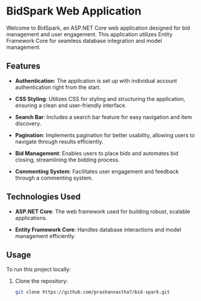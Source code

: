 # BidSpark Web Application

Welcome to BidSpark, an ASP.NET Core web application designed for bid management and user engagement. This application utilizes Entity Framework Core for seamless database integration and model management.

## Features

- **Authentication**: The application is set up with individual account authentication right from the start.
  
- **CSS Styling**: Utilizes CSS for styling and structuring the application, ensuring a clean and user-friendly interface.

- **Search Bar**: Includes a search bar feature for easy navigation and item discovery.

- **Pagination**: Implements pagination for better usability, allowing users to navigate through results efficiently.

- **Bid Management**: Enables users to place bids and automates bid closing, streamlining the bidding process.

- **Commenting System**: Facilitates user engagement and feedback through a commenting system.

## Technologies Used

- **ASP.NET Core**: The web framework used for building robust, scalable applications.
  
- **Entity Framework Core**: Handles database interactions and model management efficiently.

## Usage

To run this project locally:

1. Clone the repository:
   ```bash
   git clone https://github.com/prashannastha7/bid-spark.git
  
